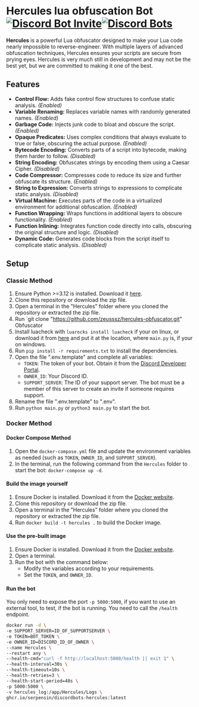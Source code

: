 # Hercules lua obfuscation Bot [![Discord Bot Invite](https://img.shields.io/badge/Invite-blue)](https://discord.com/oauth2/authorize?client_id=1293608330123804682)[![Discord Bots](https://top.gg/api/widget/servers/1293608330123804682.svg)](https://top.gg/bot/1293608330123804682)

**Hercules** is a powerful Lua obfuscator designed to make your Lua code nearly impossible to reverse-engineer. With multiple layers of advanced obfuscation techniques, Hercules ensures your scripts are secure from prying eyes.
Hercules is very much still in development and may not be the best yet, but we are committed to making it one of the best.

## Features

- **Control Flow:** Adds fake control flow structures to confuse static analysis. *(Enabled)*
- **Variable Renaming:** Replaces variable names with randomly generated names. *(Enabled)*
- **Garbage Code:** Injects junk code to bloat and obscure the script. *(Enabled)*
- **Opaque Predicates:** Uses complex conditions that always evaluate to true or false, obscuring the actual purpose. *(Enabled)*
- **Bytecode Encoding:** Converts parts of a script into bytecode, making them harder to follow. *(Disabled)*
- **String Encoding:** Obfuscates strings by encoding them using a Caesar Cipher. *(Disabled)*
- **Code Compressor:** Compresses code to reduce its size and further obfuscate its structure. *(Enabled)*
- **String to Expression:** Converts strings to expressions to complicate static analysis. *(Disabled)*
- **Virtual Machine:** Executes parts of the code in a virtualized environment for additional obfuscation. *(Enabled)*
- **Function Wrapping:** Wraps functions in additional layers to obscure functionality. *(Enabled)*
- **Function Inlining:** Integrates function code directly into calls, obscuring the original structure and logic. *(Disabled)*
- **Dynamic Code:** Generates code blocks from the script itself to complicate static analysis. *(Disabled)*

## Setup

### Classic Method

1. Ensure Python >=3.12 is installed. Download it [here](https://www.python.org/downloads/).
2. Clone this repository or download the zip file.
3. Open a terminal in the "Hercules" folder where you cloned the repository or extracted the zip file.
4. Run `git clone "https://github.com/zeusssz/hercules-obfuscator.git" Obfuscator
5. Install luacheck with `luarocks install luacheck` if your on linux, or download it from [here](https://github.com/mpeterv/luacheck/releases/download/0.23.0/luacheck.exe) and put it at the location, where `main.py` is, if your on windows.
6. Run `pip install -r requirements.txt` to install the dependencies.
7. Open the file ".env.template" and complete all variables:
   - `TOKEN`: The token of your bot. Obtain it from the [Discord Developer Portal](https://discord.com/developers/applications).
   - `OWNER_ID`: Your Discord ID.
   - `SUPPORT_SERVER`: The ID of your support server. The bot must be a member of this server to create an invite if someone requires support.
8. Rename the file ".env.template" to ".env".
9. Run `python main.py` or `python3 main.py` to start the bot.

### Docker Method

#### Docker Compose Method

1. Open the `docker-compose.yml` file and update the environment variables as needed (such as `TOKEN`, `OWNER_ID`, and `SUPPORT_SERVER`).
2. In the terminal, run the following command from the `Hercules` folder to start the bot: `docker-compose up -d`.

#### Build the image yourself

1. Ensure Docker is installed. Download it from the [Docker website](https://docs.docker.com/get-docker/).
2. Clone this repository or download the zip file.
3. Open a terminal in the "Hercules" folder where you cloned the repository or extracted the zip file.
4. Run `docker build -t hercules .` to build the Docker image.

#### Use the pre-built image

1. Ensure Docker is installed. Download it from the [Docker website](https://docs.docker.com/get-docker/).
2. Open a terminal.
3. Run the bot with the command below:
   - Modify the variables according to your requirements.
   - Set the `TOKEN`, and `OWNER_ID`.

#### Run the bot
You only need to expose the port `-p 5000:5000`, if you want to use an external tool, to test, if the bot is running.
You need to call the `/health` endpoint.
```bash
docker run -d \
-e SUPPORT_SERVER=ID_OF_SUPPORTSERVER \
-e TOKEN=BOT_TOKEN \
-e OWNER_ID=DISCORD_ID_OF_OWNER \
--name Hercules \
--restart any \
--health-cmd="curl -f http://localhost:5000/health || exit 1" \
--health-interval=30s \
--health-timeout=10s \
--health-retries=3 \
--health-start-period=40s \
-p 5000:5000 \
-v hercules_log:/app/Hercules/Logs \
ghcr.io/serpensin/discordbots-hercules:latest
```
